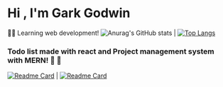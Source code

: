 # Hi , I'm Gark Godwin
🙋‍♂️ Learning web development!
![Anurag's GitHub stats](https://github-readme-stats.vercel.app/api?username=garkgodwin&theme=dracula) | 
[![Top Langs](https://github-readme-stats.vercel.app/api/top-langs/?username=garkgodwin&hide=scss,css,html,less&theme=dracula)](https://github.com/garkgodwin)

### Todo list made with react and Project management system with MERN! :woozy_face: :face_with_thermometer:
[![Readme Card](https://github-readme-stats.vercel.app/api/pin/?username=garkgodwin&repo=react-todo-list&theme=dracula)](https://github.com/garkgodwin/react-todo-list) | [![Readme Card](https://github-readme-stats.vercel.app/api/pin/?username=garkgodwin&repo=mern-pms&theme=dracula)](https://github.com/garkgodwin/mern-pms)

